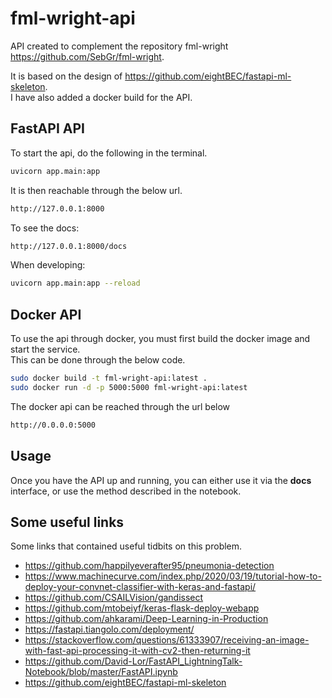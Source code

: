 # fml-wright-api

API created to complement the repository fml-wright https://github.com/SebGr/fml-wright.

It is based on the design of https://github.com/eightBEC/fastapi-ml-skeleton.  
I have also added a docker build for the API. 


## FastAPI API
To start the api, do the following in the terminal.
```bash
uvicorn app.main:app
```

It is then reachable through the below url.
```bash
http://127.0.0.1:8000
```

To see the docs:
```bash
http://127.0.0.1:8000/docs  
```

When developing:
```bash
uvicorn app.main:app --reload
```

## Docker API
To use the api through docker, you must first build the docker image and start the service.  
This can be done through the below code.
```bash
sudo docker build -t fml-wright-api:latest .  
sudo docker run -d -p 5000:5000 fml-wright-api:latest  
```

The docker api can be reached through the url below
```bash
http://0.0.0.0:5000
```

## Usage
Once you have the API up and running, you can either use it via the __docs__ interface, or use the method described in the notebook.


## Some useful links
Some links that contained useful tidbits on this problem.

* https://github.com/happilyeverafter95/pneumonia-detection
* https://www.machinecurve.com/index.php/2020/03/19/tutorial-how-to-deploy-your-convnet-classifier-with-keras-and-fastapi/
* https://github.com/CSAILVision/gandissect
* https://github.com/mtobeiyf/keras-flask-deploy-webapp
* https://github.com/ahkarami/Deep-Learning-in-Production
* https://fastapi.tiangolo.com/deployment/
* https://stackoverflow.com/questions/61333907/receiving-an-image-with-fast-api-processing-it-with-cv2-then-returning-it
* https://github.com/David-Lor/FastAPI_LightningTalk-Notebook/blob/master/FastAPI.ipynb
* https://github.com/eightBEC/fastapi-ml-skeleton
